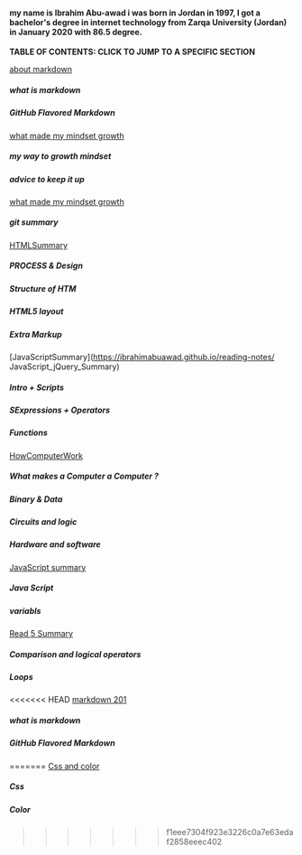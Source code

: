 #### my name is Ibrahim Abu-awad i was born in Jordan in 1997, I got a bachelor's degree in internet technology from Zarqa University (Jordan) in January 2020 with 86.5 degree.


**TABLE OF CONTENTS: CLICK TO JUMP TO A SPECIFIC SECTION**

[about markdown](https://ibrahimabuawad.github.io/reading-notes/MarkDown_Inf)


##### what is markdown
##### GitHub Flavored Markdown

[what made my mindset growth](https://ibrahimabuawad.github.io/reading-notes/myway)

##### my way to growth mindset 
##### advice to keep it up

[what made my mindset growth](https://ibrahimabuawad.github.io/reading-notes/GitSummary)
 
##### git summary 

 [HTMLSummary](https://ibrahimabuawad.github.io/reading-notes/HTMLSummary)
 
##### PROCESS & Design
##### Structure of HTM
##### HTML5 layout
##### Extra Markup

[JavaScriptSummary](https://ibrahimabuawad.github.io/reading-notes/ JavaScript_jQuery_Summary)
 
##### Intro + Scripts
##### SExpressions + Operators
##### Functions

[HowComputerWork](https://ibrahimabuawad.github.io/reading-notes/HowComputersWork)
 
##### What makes a Computer a Computer ?
##### Binary & Data
##### Circuits and logic
##### Hardware and software

[JavaScript summary](https://ibrahimabuawad.github.io/reading-notes/Read4c)
 
##### Java Script
##### variabls

[Read 5 Summary](https://ibrahimabuawad.github.io/reading-notes/Read5)

##### Comparison and logical operators
##### Loops

<<<<<<< HEAD
[markdown 201](https://ibrahimabuawad.github.io/reading-notes/MarkDown201)


##### what is markdown
##### GitHub Flavored Markdown
=======
[Css and color](https://ibrahimabuawad.github.io/reading-notes/Css_Color)

##### Css
##### Color
>>>>>>> f1eee7304f923e3226c0a7e63edaf2858eeec402


